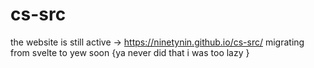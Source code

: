 # cs-src
the website is still active -> https://ninetynin.github.io/cs-src/ 
migrating from svelte to yew soon {ya never did that i was too lazy }
